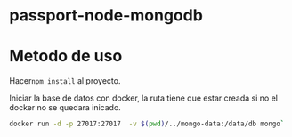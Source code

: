 # passport-node-mongodb
# Metodo de uso 
Hacer`npm install` al proyecto.

Iniciar la base de datos con docker, la ruta tiene que estar creada si no el docker no se quedara inicado. 

```bash
docker run -d -p 27017:27017  -v $(pwd)/../mongo-data:/data/db mongo`
```
